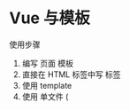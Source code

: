 # Vue 与模板

使用步骤

1. 编写 页面 模板
  1. 直接在 HTML 标签中写 标签
  2. 使用 template
  3. 使用 单文件 ( <template>) 
2. 创建 Vue 实例
  1. 在 Vue 的构造函数中提供：data，methods，computed，watcher，props...
3. 将 Vue 挂载到 页面 中 ( mount )

# 数据驱动模型

Vue 的执行流程

1. 获得模板：模板中有 “坑”
2. 利用 Vue 构造函数中所提供的数据来“填坑”，得到可以在页面显示的“标签了”
3. 将标签加替换页面中原来有坑的标签

Vue 利用 我们提供的数据 和 页面中 模板 生成了一个新的 HTML 标签 （node元素），替换到了 页面中 放置模板的位置。

我们该怎么实现呢？？？？

# 简单的模板渲染


# 虚拟DOM

目标：

1. 怎么将真正的 DOM 转换为 虚拟DOM
2. 怎么将虚拟 DOM 转换为 真正的DOM

思路与深拷贝类似

# 函数柯里化

参考资料：

- [函数式编程](https://llh911001.gitbooks.io/mostly-adequate-guide-chinese/content/)
- [维基百科](https://zh.wikipedia.org/wiki/%E6%9F%AF%E9%87%8C%E5%8C%96)

概念：
1. 柯里化：一个函数原本有多个参数，只传入**一个**参数，生成一个新函数，由新函数接收剩下的参数来运行得到的结构。
2. 偏函数：一个函数原本有多个参数，只传入**一部分**参数，生成一个新函数，由新函数接收剩下的参数来运行得到的结构。
3. 高阶函数：一个函数参数是一个函数，该函数对参数这个函数进行加工，得到一个函数，这个加工用的函数就是高阶函数。

为什么要使用柯里化？为了提升性能，使用柯里化可以缓存一部分能力。

使用两个案例来说明：

1. 判断元素
2. 虚拟DOM 的 render 方法

1. 判断元素：

Vue 本质上是使用 HTML 的字符串作为模板的，将字符串的 模板 转换为 AST，再转换为 VNode。

- 模板 -> AST
- VNode -> DOM
- DOM -> VNode

哪一个阶段最消耗性能？
最消耗性能的是字符串解析（ 模板 -> AST ）

例子：let s = "1 + 2 * ( 3 + 4 * ( 5 + 6 ) )" 
写一个程序，解析这个表达式，得到结果
我们一般会将这个表达式转换为 “波兰式” 表达式，然后使用栈结构来运算

在 Vue 中，每一个标签可以是真正的 HTML 标签，也可以是自定义组件，问怎么区分？

在 Vue 源码中其实将所有可用的 HTML 标签已经存起来了

假设这里只考虑几个标签：

```js
let tag = 'div,p,a,img,ul,li'.split(',');
```

需要一个函数，判断一个标签名是否为 内置的 标签

```js
function isHTMLTag (tagName) {
  tagName = tagName.toLowerCase();
  if ( tags.indexOf( tagName ) > -1) return true;
  return false;
}
```

模板是任意编写的，可以写的很简单，也可以写的很复杂，indexOf 内部也是要循环的

如果有 6 中内置标签，而模板中有 10 个标签需要判断，那么就需要执行 60 次循环

2. 虚拟DOM 的 render 方法

思考：vue 项目 *模板 转换为 抽象语法树* 需要执行几次？？？

- 页面一开始加载需要渲染
- 每一个属性（响应式）数据在发生变化的时候 要渲染
- watch, computed 等等

day01 写的代码每次需要渲染的时候，模板就会被解析一次。（注意：这里我们简化了解析方法。）

render 的作用是将 虚拟DOM 转换为 真正的DOM 加载到页面中

- 虚拟 DOM 可以降级理解为抽象语法树 AST
- 一个项目运行的时候，模板是不会变的，就表示 AST 是不会变的

我们可以将代码进行优化，将 虚拟DOM 缓存起来，生成一个函数，函数只需要传入数据 就可以得到 真正的DOM


# 讨论
- 这样的闭包会内存泄吗？
  - 性能一定是会有问题的
  - 尽可能的提高性能


# 响应式原理

- 我们在使用 Vue 的时候，赋值属性获得属性都是直接使用的 Vue 实例
- 我们在设置属性值的时候，伴随的 页面的数据更新

```js
function defineReactive( target, key, value, enumerable ) {
  // 函数内部就是一个局部作用域，这个 value 就只在函数内使用的变量 （闭包）
  Object.defineProperty( target, key, {
    configurable: true,
    enumerable: !!enumerable,

    get () {
      console.log(`读取 o 的 ${key} 属性`)
      return value;
    },
    set ( newVal ) {
      console.log(`设置 o 的属性为 ${newVal} `)
      value = newVal
    }
  })
}
```

实际开发中对象一般是有多级的

```js
let o = {
  list: [
    {}
  ],
  ads: [
    {}
  ],
  user: {

  }
}
```

递归处理

对于对象可以使用递归 响应式化，但是数组我们也需要处理

- push 
- pop
- shift
- unshift
- reverse
- sort
- splice

1. 在改变数组的数据的时候，要发出通知
    1. Vue2 中 的缺陷，数组发生变化，设置 length 没法通知( Vue3 中使用 Proxy 的语法解决了这个问题)
2. 加入的元素应该变成响应式的

技巧：如果一个函数已经定义了，但是我们需要扩展其功能，我们一般的处理方法：

1. 使用一个临时的函数名存储函数
2. 重新定义原来的函数
3. 定义扩展的功能
4. 调用临时的那个函数

扩展数组的 push 和 pop 怎么处理呢？？？

- 修改要进行响应式化的数组的原型 (__proto__)

# 发布订阅模式

任务：

- 代理方法 ( app.name, app._data.name )
- 事件模型 ( node: event 模块 )
- vue 中 Observer 与 Watcher 和 Dep

代理方法，就是要将 app._data 中的成员给 映射到 app 上

由于需要在更新数据的时候，更新页面的内容
所以 app._data 访问的成员与 app 访问的成员应该是同一个成员

由于 app._data 已经是响应式的对象了，所以只需要让 app 访问的成员去访问 app._data 的对应的成员就可以了

例如：

````js
app.name 转换为 app._data.name
app.xxx 转换为 app._data.xxx
````

引入了一个函数 proxy( target, src, prop ) target 相当于上面的 app, src 相当于上面的 _data 或 app._data, prop 相当于name/xxx, 将target的操作 映射到 src.prop 上，这里是因为当时没有 `proxy` 语法 ( ES6 )

之前处理的 rectify 方法已经不行了，我们需要一个新的方法来处理

提供一个 Observer 的方法，在这个方法当中 对 属性进行处理，也可以将这个方法封装到 initData 方法中。

## 接视 proxy

```js
app._data.name
// vue 设计，不希望访问 _ 开头的数据
// vue 中的潜规则：
// _ 开头的数据默认为是私有属性
// $ 开头的是只读数据
app.name
// 将 对 _data.xxx 的访问 交给里 实例

// 重点：访问 app 的 xxx 就是在访问 app._data.xxx
```

假设：

```js
var o1 = { name: '张三' };
// 要有一个对象 o2 ，在访问 o2.name 的时候想要访问的是 o1.name
Object.defineProperty(o2, 'name',{
  get(){
    return o1.name;
  }
});
```

访问 app 的 xxx 就是在访问 app._data.xxx

```js
Object.defineProperty( app, 'name', {
  get() {
    return app._data.name;
  }
  set( newVal ) {}
    app._data.name = newVal;
})
```

将属性的操作转换为 参数

```js
fucntion proxy( app, key) {
  Object.defineProperty( app, key, {
    get() {
      return app._data[key];
    }
    set( newVal ) {}
      app._data[key] = newVal;
  })
}
```

问题：

在 vue 中不仅仅只是有 data 属性, properties 等等 都会挂载到 vue 实例上

```js
fucntion proxy( app, prop,  key) {
  Object.defineProperty( app, key, {
    get() {
      return app[prop][key];
    }
    set( newVal ) {}
      app[prop][key] = newVal;
  })
}

// 如果将 data 的成员映射到 实例上
proxy( 实例, '_data', 属性名 ) 
// 如果要 _properties 的成员映射到实例上
proxy( 实例, '_properties, 属性名 )
```

## 发布订阅模式

目标：解耦，让各个模块之间没有紧密的联系

现在的处理办法 属性在更新的 时候 调用 mountComponent 方法。

问题： mountComponent 更新的是什么？？（now） 全部的页面 -> 当前虚拟DOM对应的页面DOM

在 Vue 中，整个的更新是按照组件为单位进行 **判断**，以节点为单位继续更新

- 如果代码中没有自定义组件，那么在比较算法的时候，我们会将全部的模板 对应的 虚拟DOM 进行比较
- 如果代码中含有 自定义 组件，那么在比较算法的时候，就会判断更新的是哪一些组件中的属性，只会判断更新数组的组件，其他组件不会更新。

复杂的页面是由很多组件构成。每一个属性要更新的时候都要调用 更新的方法？

**目标，如果修改了什么属性，就尽可能只更新这些属性对应的页面 DOM**

这样就一定不能将更新的代码写死。

例子：预售 某个东西卖的很好，没有现货，向老板预定，东西到了老板通知我。

老板就是发布者
订阅什么东西作为中间的媒介
我是订阅者

使用代码的结构来描述：

1. 老板提供一个 账本（数组）
2. 我可以根据需求订阅我的商品 （老板要记录下来 谁 定了什么东西， 在数组中 存储 某些东西）
3. 等待，可以做其他的事情
4. 当货品来到的时候，老板就查看账本，挨个打电话。（ 遍历数组， 取出数组的元素来使用 ）

实际上 就是 事件模型

1. 有一个 event 对象
2. on, off, emit 方法

实现事件模型，思考怎么用？

1. event 是一个全局对象
2. event.on('事件名', 处理函数) 订阅事件
  1. 事件可以连续订阅
  2. 可以移除：event.off()
    1. 移除所有
    2. 移除一个类型的事件
    3. 移除某一个类型的某一个处理函数
3. 写别的代码
4. event.emit('事件名',参数) 先前注册的事件处理函数就会依次调用

原因：

1. 描述发布订阅模式
2. 后面会使用到的事件

发布订阅模式 ( 形式不局限于函数, 形式可以是对象等 ):

1. 中间的**全局的容器**,用来**存储**可以被触发的东西( 函数, 对象 )
2. 需要一个方法,可以往容器中**传入**东西 ( 函数, 对象 )
3. 需要一个方法,可以将容器中的东西取出来使用**使用** ( 函数使用, 对象的办法调用 )

Vue 模型

页面中的变更 ( diff ) 是以组件为单位

- 如果页面中只有一个组件 ( Vue实例 ), 不会有性能损失
- 但是如果页面中有多个组件 ( 多 watcher 的一种情况 ), 第一次会有 多个组件的 watcher 存入到 全局 watcher 中.
  - 如果修改了局部的数据 ( 其中一个组件的数据 )
  - 表示只会对该组件进行 diff 算法, 也就是说只会重新生成该组件的 抽象语法树
  - 只会访问该组件的 watcher
  - 也就表示**再次**往全局存储的只有该组件的 watcher
  - 页面更新的时候也就只需要更新一部分

# 改写 observer 函数

缺陷：

- 无法处理函数
- 响应式无法在中间集成 watcher 处理
- 我们实现 rectify 需要和实例紧紧的绑定在一起
